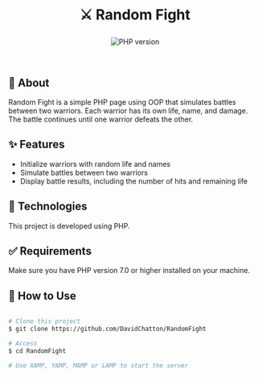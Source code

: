 
# <p align="center">:crossed_swords: Random Fight</p>


<p align="center">
  <img alt="PHP version" src="https://img.shields.io/badge/php-%3E%3D7.0-blue">
</p>

<br>

## :dart: About ##

Random Fight is a simple PHP page using OOP that simulates battles between two warriors. Each warrior has its own life, name, and damage. The battle continues until one warrior defeats the other.

## :sparkles: Features ##

- Initialize warriors with random life and names
- Simulate battles between two warriors
- Display battle results, including the number of hits and remaining life

## :rocket: Technologies ##

This project is developed using PHP.

## :white_check_mark: Requirements ##

Make sure you have PHP version 7.0 or higher installed on your machine.

## :checkered_flag: How to Use ##
```bash

# Clone this project
$ git clone https://github.com/DavidChatton/RandomFight

# Access
$ cd RandomFight

# Use XAMP, YAMP, MAMP or LAMP to start the server

```
